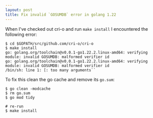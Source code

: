 ```yaml
---
layout: post
title: Fix invalid `GOSUMDB` error in golang 1.22
---
```


When I've checked out cri-o and run `make install` I encountered the following error:

```
$ cd $GOPATH/src/github.com/cri-o/cri-o
$ make install
go: golang.org/toolchain@v0.0.1-go1.22.2.linux-amd64: verifying module: invalid GOSUMDB: malformed verifier id
go: golang.org/toolchain@v0.0.1-go1.22.2.linux-amd64: verifying module: invalid GOSUMDB: malformed verifier id
/bin/sh: line 1: [: too many arguments``
```

To fix this clean the go cache and remove its `go.sum`:

```
$ go clean -modcache
$ rm go.sum
$ go mod tidy

# re-run 
$ make install
```
